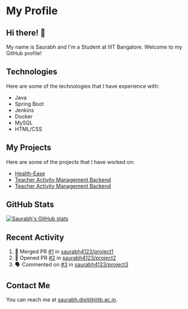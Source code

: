 # My Profile

## Hi there! 👋

My name is Saurabh and I'm a Student at IIIT Bangalore. Welcome to my GitHub profile!

## Technologies

Here are some of the technologies that I have experience with:

- Java
- Spring Boot
- Jenkins
- Docker
- MySQL
- HTML/CSS

## My Projects

Here are some of the projects that I have worked on:

- [Health-Ease](https://github.com/saurabh4123/HealthEase)
- [Teacher Activity Management Backend](https://github.com/saurabh4123/Teacher-Activity-Management-System-backend)
- [Teacher Activity Management Backend](https://github.com/saurabh4123/Teacher-Activity-Management-System-frontend)

## GitHub Stats

[![Saurabh's GitHub stats](https://github-readme-stats.vercel.app/api?username=saurabh4123&show_icons=true&theme=radical)](https://github.com/saurabh4123/github-readme-stats)

## Recent Activity

<!--START_SECTION:activity-->
1. 🎉 Merged PR [#1](https://github.com/saurabh4123/project1/pull/1) in [saurabh4123/project1](https://github.com/saurabh4123/project1)
2. 💪 Opened PR [#2](https://github.com/saurabh4123/project2/pull/2) in [saurabh4123/project2](https://github.com/saurabh4123/project2)
3. 🗣 Commented on [#3](https://github.com/saurabh4123/project3/issues/3) in [saurabh4123/project3](https://github.com/saurabh4123/project3)
<!--END_SECTION:activity-->

## Contact Me

You can reach me at [saurabh.dixit@iiitb.ac.in](mailto:saurabh.dixit@iiitb.ac.in).
